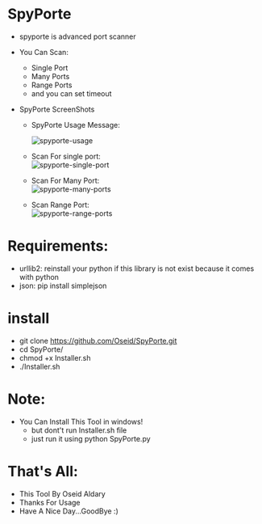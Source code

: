 # SpyPorte
  * spyporte is advanced port scanner
   - You Can Scan:
     * Single Port
     * Many Ports
     * Range Ports
     * and you can set timeout
   - SpyPorte ScreenShots
   
       * SpyPorte Usage Message:
             
            
            ![spyporte-usage](https://user-images.githubusercontent.com/29546157/42237878-9ecb2b68-7eee-11e8-8b45-9508fe7e90c8.png)
             
       * Scan For single port:      
             ![spyporte-single-port](https://user-images.githubusercontent.com/29546157/42237885-a586944c-7eee-11e8-9150-6874def2dbef.png)
             
       * Scan For Many Port:      
             ![spyporte-many-ports](https://user-images.githubusercontent.com/29546157/42237920-b8542f08-7eee-11e8-8687-c8fda0d4db59.png)
             
       * Scan Range Port:      
             ![spyporte-range-ports](https://user-images.githubusercontent.com/29546157/42237896-ac2e3d9a-7eee-11e8-841f-af0c3565bffc.png)


# Requirements:
  - urllib2: reinstall your python if this library is not exist because it comes with python
  - json:  pip install simplejson
  
# install
* git clone https://github.com/Oseid/SpyPorte.git
* cd SpyPorte/
* chmod +x Installer.sh
* ./Installer.sh

# Note:
- You Can Install This Tool in windows!
   * but dont't run Installer.sh file 
   * just run it using python SpyPorte.py


# That's All:
   * This Tool By Oseid Aldary
   * Thanks For Usage
   * Have A Nice Day...GoodBye :)
